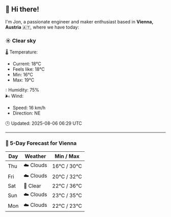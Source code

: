 ## 👋 Hi there!

I'm Jon, a passionate engineer and maker enthusiast based in **Vienna, Austria** 🇦🇹, where we have today:

### ☀️ Clear sky 

🌡️ Temperature: 
* Current: 18°C
* Feels like: 18°C
* Min: 16°C 
* Max: 19°C  

💧 Humidity: 75%  
🌬️ Wind: 
* Speed: 16 km/h 
* Direction: NE  

🕒 Updated: 2025-08-06 06:29 UTC

---

### 📅 5-Day Forecast for Vienna

| Day | Weather | Min / Max |
|-----|---------|------------|
| Thu | ☁️ Clouds | 16°C / 30°C |
| Fri | ☁️ Clouds | 20°C / 32°C |
| Sat | 🌙 Clear | 22°C / 36°C |
| Sun | ☁️ Clouds | 23°C / 35°C |
| Mon | ☁️ Clouds | 22°C / 23°C |
